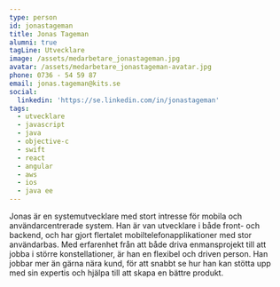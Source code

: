```yaml
---
type: person
id: jonastageman
title: Jonas Tageman
alumni: true
tagLine: Utvecklare
image: /assets/medarbetare_jonastageman.jpg
avatar: /assets/medarbetare_jonastageman-avatar.jpg
phone: 0736 - 54 59 87
email: jonas.tageman@kits.se
social:
  linkedin: 'https://se.linkedin.com/in/jonastageman'
tags:
  - utvecklare
  - javascript
  - java
  - objective-c
  - swift
  - react
  - angular
  - aws
  - ios
  - java ee
---
```


Jonas är en systemutvecklare med stort intresse för mobila och användarcentrerade system. Han är van utvecklare i både front- och backend, och har gjort flertalet mobiltelefonapplikationer med stor användarbas. Med erfarenhet från att både driva enmansprojekt till att jobba i större konstellationer, är han en flexibel och driven person. Han jobbar mer än gärna nära kund, för att snabbt se hur han kan stötta upp med sin expertis och hjälpa till att skapa en bättre produkt.
